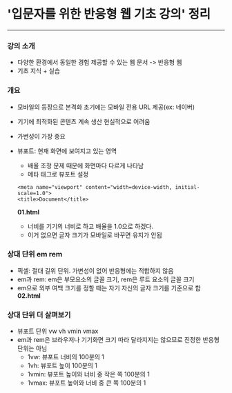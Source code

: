 # '입문자를 위한 반응형 웹 기초 강의' 정리

<hr/>

### 강의 소개

- 다양한 환경에서 동일한 경험 제공할 수 있는 웹 문서 -> 반응형 웹
- 기초 지식 + 실습

### 개요

- 모바일의 등장으로 본격화 초기에는 모바일 전용 URL 제공(ex: 네이버)
- 기기에 최적화된 콘텐츠 계속 생산 현실적으로 어려움
- 가변성이 가장 중요
- 뷰포트: 현재 화면에 보여지고 있는 영역

  - 배율 조정 문제 때문에 화면마다 다르게 나타남
  - 메타 태그로 뷰포트 설정

  ```
  <meta name="viewport" content="width=device-width, initial-scale=1.0">
  <title>Document</title>
  ```

  **01.html**

  - 너비를 기기의 너비로 하고 배율을 1.0으로 하겠다.
  - 이거 없으면 글자 크기가 모바일로 바꾸면 유지가 안됨

### 상대 단위 em rem

- 픽셀: 절대 길위 단위. 가변성이 없어 반응형에는 적합하지 않음
- em과 rem: em은 부모요소의 글꼴 크기, rem은 루트 요소의 글꼴 크기
- em으로 외부 여백 크기를 정할 때는 자기 자신의 글자 크기를 기준으로 함
  **02.html**

### 상대 단위 더 살펴보기

- 뷰포트 단위 vw vh vmin vmax
- em과 rem은 브라우저나 기기화면 크기 따라 달라지지는 않으므로 진정한 반응형 단위는 아님
  - 1vw: 뷰포트 너비의 100분의 1
  - 1vh: 뷰포트 높이 100분의 1
  - 1vmin: 뷰포트 높이와 너비 중 작은 쪽 100분의 1
  - 1vmax: 뷰포트 높이와 너비 중 큰 쪽 100분의 1

